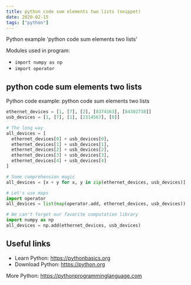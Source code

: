 ```yaml
---
title: python code sum elements two lists (snippet)
date: 2020-02-15
tags: ["python"]
---
```

Python example 'python code sum elements two lists'


Modules used in program: 
* `import numpy as np `
* `import operator `

## python code sum elements two lists

Python code example: python code sum elements two lists

```python
ethernet_devices = [1, [7], [2], [8374163], [84302738]]
usb_devices = [1, [7], [1], [2314567], [0]]

# The long way
all_devices = [
  ethernet_devices[0] + usb_devices[0], 
  ethernet_devices[1] + usb_devices[1], 
  ethernet_devices[2] + usb_devices[2], 
  ethernet_devices[3] + usb_devices[3], 
  ethernet_devices[4] + usb_devices[4]
]

# Some comprehension magic
all_devices = [x + y for x, y in zip(ethernet_devices, usb_devices)]

# Let's use maps
import operator 
all_devices = list(map(operator.add, ethernet_devices, usb_devices))

# We can't forget our favorite computation library
import numpy as np 
all_devices = np.add(ethernet_devices, usb_devices)


```

## Useful links

- Learn Python: https://pythonbasics.org
- Download Python: https://python.org

More Python: https://pythonprogramminglanguage.com
